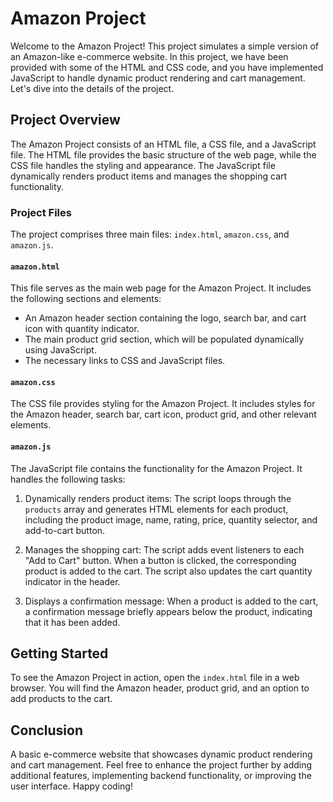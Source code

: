 # Amazon Project

Welcome to the Amazon Project! This project simulates a simple version of an Amazon-like e-commerce website. In this project, we have been provided with some of the HTML and CSS code, and you have implemented JavaScript to handle dynamic product rendering and cart management. Let's dive into the details of the project.

## Project Overview

The Amazon Project consists of an HTML file, a CSS file, and a JavaScript file. The HTML file provides the basic structure of the web page, while the CSS file handles the styling and appearance. The JavaScript file dynamically renders product items and manages the shopping cart functionality.

### Project Files

The project comprises three main files: `index.html`, `amazon.css`, and `amazon.js`.

#### `amazon.html`

This file serves as the main web page for the Amazon Project. It includes the following sections and elements:

- An Amazon header section containing the logo, search bar, and cart icon with quantity indicator.
- The main product grid section, which will be populated dynamically using JavaScript.
- The necessary links to CSS and JavaScript files.

#### `amazon.css`

The CSS file provides styling for the Amazon Project. It includes styles for the Amazon header, search bar, cart icon, product grid, and other relevant elements.

#### `amazon.js`

The JavaScript file contains the functionality for the Amazon Project. It handles the following tasks:

1. Dynamically renders product items: The script loops through the `products` array and generates HTML elements for each product, including the product image, name, rating, price, quantity selector, and add-to-cart button.

2. Manages the shopping cart: The script adds event listeners to each "Add to Cart" button. When a button is clicked, the corresponding product is added to the cart. The script also updates the cart quantity indicator in the header.

3. Displays a confirmation message: When a product is added to the cart, a confirmation message briefly appears below the product, indicating that it has been added.

## Getting Started

To see the Amazon Project in action, open the `index.html` file in a web browser. You will find the Amazon header, product grid, and an option to add products to the cart.

## Conclusion

A basic e-commerce website that showcases dynamic product rendering and cart management. Feel free to enhance the project further by adding additional features, implementing backend functionality, or improving the user interface. Happy coding!
